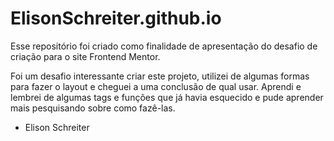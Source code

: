 # ElisonSchreiter.github.io
Esse repositório foi criado como finalidade de apresentação do desafio de criação para o site Frontend Mentor.

Foi um desafio interessante criar este projeto, utilizei de algumas formas para fazer o layout e cheguei a uma conclusão de qual usar. 
Aprendi e lembrei de algumas tags e funções que já havia esquecido e pude aprender mais pesquisando sobre como fazê-las.

- Elison Schreiter
